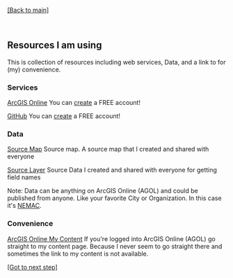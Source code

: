 [[Back to main]](github.md)

&nbsp;

## Resources I am using

This is collection of resources including web services, Data, and a link to for (my) convenience.

### Services
[ArcGIS Online](http://www.arcgis.com/)
You can [create](https://www.arcgis.com/home/signin.html) a FREE account!

[GitHub](https://github.com/)
You can [create](https://github.com/join) a FREE account!


### Data

 [Source Map](http://www.arcgis.com/home/webmap/viewer.html?webmap=7a1f7ebd8d7f429b94335e8890561c4d)
 Source map.  A source map that I created and shared with everyone
 
[Source Layer](http://services1.arcgis.com/PwLrOgCfU0cYShcG/arcgis/rest/services/wnc_fires_2016/FeatureServer/1)
Source Data I created and shared with everyone for getting field names

Note: Data can be anything on ArcGIS Online (AGOL) and could be published from anyone. Like your favorite City or Organization. In this case it's [NEMAC](https://nemac.unca.edu/).

### Convenience
[ArcGIS Online My Content](http://www.arcgis.com/home/content.html)
If you're logged into ArcGIS Online (AGOL) go straight to my content page.  Because I never seem to go straight there and sometimes the link to my content is not available.

[[Got to next step]](GitHub_step1.md)
